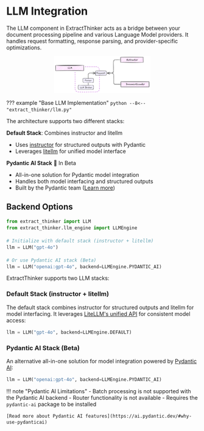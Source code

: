 # LLM Integration

The LLM component in ExtractThinker acts as a bridge between your document processing pipeline and various Language Model providers. It handles request formatting, response parsing, and provider-specific optimizations.

<div align="center">
  <img src="../../assets/llm_image.png" alt="LLM Architecture" width="50%">
</div>

??? example "Base LLM Implementation"
    ```python
    --8<-- "extract_thinker/llm.py"
    ```

The architecture supports two different stacks:

**Default Stack**: Combines instructor and litellm

- Uses [instructor](https://python.useinstructor.com/) for structured outputs with Pydantic
- Leverages [litellm](https://docs.litellm.ai/docs/) for unified model interface

**Pydantic AI Stack** <span class="beta-badge">🧪 In Beta</span>

- All-in-one solution for Pydantic model integration
- Handles both model interfacing and structured outputs
- Built by the Pydantic team ([Learn more](https://ai.pydantic.dev/))

## Backend Options

```python
from extract_thinker import LLM
from extract_thinker.llm_engine import LLMEngine

# Initialize with default stack (instructor + litellm)
llm = LLM("gpt-4o")

# Or use Pydantic AI stack (Beta)
llm = LLM("openai:gpt-4o", backend=LLMEngine.PYDANTIC_AI)
```

ExtractThinker supports two LLM stacks:

### Default Stack (instructor + litellm)
The default stack combines instructor for structured outputs and litellm for model interfacing. It leverages [LiteLLM's unified API](https://docs.litellm.ai/docs/#litellm-python-sdk) for consistent model access:

```python
llm = LLM("gpt-4o", backend=LLMEngine.DEFAULT)
```

### Pydantic AI Stack (Beta)
An alternative all-in-one solution for model integration powered by [Pydantic AI](https://ai.pydantic.dev/):

```python
llm = LLM("openai:gpt-4o", backend=LLMEngine.PYDANTIC_AI)
```

!!! note "Pydantic AI Limitations"
    - Batch processing is not supported with the Pydantic AI backend
    - Router functionality is not available
    - Requires the `pydantic-ai` package to be installed
    
    [Read more about Pydantic AI features](https://ai.pydantic.dev/#why-use-pydanticai)